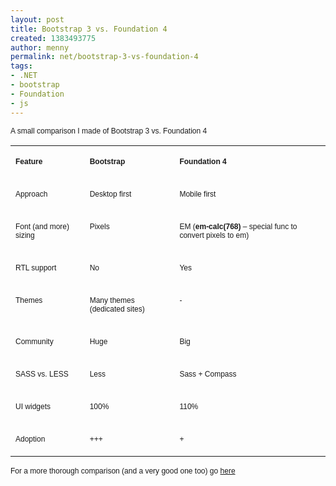 ```yaml
---
layout: post
title: Bootstrap 3 vs. Foundation 4
created: 1383493775
author: menny
permalink: net/bootstrap-3-vs-foundation-4
tags:
- .NET
- bootstrap
- Foundation
- js
---
```

<div class="entry-content">
<p><span style="font-size:12px;"><span style="font-family: arial,helvetica,sans-serif;">A small comparison I made of Bootstrap 3 vs. Foundation 4</span></span></p>

<table border="0" cellpadding="0" cellspacing="0">
	<tbody>
		<tr>
			<td valign="top" width="140">
			<p><span style="font-size:12px;"><span style="font-family: arial,helvetica,sans-serif;"><b>Feature</b></span></span></p>
			</td>
			<td valign="top" width="191">
			<p><span style="font-size:12px;"><span style="font-family: arial,helvetica,sans-serif;"><b>Bootstrap</b></span></span></p>
			</td>
			<td valign="top" width="368">
			<p><span style="font-size:12px;"><span style="font-family: arial,helvetica,sans-serif;"><b>Foundation 4</b></span></span></p>
			</td>
		</tr>
		<tr>
			<td valign="top" width="140">
			<p><span style="font-size:12px;"><span style="font-family: arial,helvetica,sans-serif;">Approach</span></span></p>
			</td>
			<td valign="top" width="191">
			<p><span style="font-size:12px;"><span style="font-family: arial,helvetica,sans-serif;">Desktop first</span></span></p>
			</td>
			<td valign="top" width="368">
			<p><span style="font-size:12px;"><span style="font-family: arial,helvetica,sans-serif;">Mobile first</span></span></p>
			</td>
		</tr>
		<tr>
			<td valign="top" width="140">
			<p><span style="font-size:12px;"><span style="font-family: arial,helvetica,sans-serif;">Font (and more) sizing</span></span></p>
			</td>
			<td valign="top" width="191">
			<p><span style="font-size:12px;"><span style="font-family: arial,helvetica,sans-serif;">Pixels</span></span></p>
			</td>
			<td valign="top" width="368">
			<p><span style="font-size:12px;"><span style="font-family: arial,helvetica,sans-serif;">EM (<b>em-calc(768) </b>&ndash; special func to convert pixels to em)</span></span></p>
			</td>
		</tr>
		<tr>
			<td valign="top" width="140">
			<p><span style="font-size:12px;"><span style="font-family: arial,helvetica,sans-serif;">RTL support</span></span></p>
			</td>
			<td valign="top" width="191">
			<p><span style="font-size:12px;"><span style="font-family: arial,helvetica,sans-serif;">No</span></span></p>
			</td>
			<td valign="top" width="368">
			<p><span style="font-size:12px;"><span style="font-family: arial,helvetica,sans-serif;">Yes</span></span></p>
			</td>
		</tr>
		<tr>
			<td valign="top" width="140">
			<p><span style="font-size:12px;"><span style="font-family: arial,helvetica,sans-serif;">Themes</span></span></p>
			</td>
			<td valign="top" width="191">
			<p><span style="font-size:12px;"><span style="font-family: arial,helvetica,sans-serif;">Many themes (dedicated sites)</span></span></p>
			</td>
			<td valign="top" width="368">
			<p><span style="font-size:12px;"><span style="font-family: arial,helvetica,sans-serif;">-</span></span></p>
			</td>
		</tr>
		<tr>
			<td valign="top" width="140">
			<p><span style="font-size:12px;"><span style="font-family: arial,helvetica,sans-serif;">Community</span></span></p>
			</td>
			<td valign="top" width="191">
			<p><span style="font-size:12px;"><span style="font-family: arial,helvetica,sans-serif;">Huge</span></span></p>
			</td>
			<td valign="top" width="368">
			<p><span style="font-size:12px;"><span style="font-family: arial,helvetica,sans-serif;">Big</span></span></p>
			</td>
		</tr>
		<tr>
			<td valign="top" width="140">
			<p><span style="font-size:12px;"><span style="font-family: arial,helvetica,sans-serif;">SASS vs. LESS</span></span></p>
			</td>
			<td valign="top" width="191">
			<p><span style="font-size:12px;"><span style="font-family: arial,helvetica,sans-serif;">Less</span></span></p>
			</td>
			<td valign="top" width="368">
			<p><span style="font-size:12px;"><span style="font-family: arial,helvetica,sans-serif;">Sass + Compass</span></span></p>
			</td>
		</tr>
		<tr>
			<td valign="top" width="140">
			<p><span style="font-size:12px;"><span style="font-family: arial,helvetica,sans-serif;">UI widgets</span></span></p>
			</td>
			<td valign="top" width="191">
			<p><span style="font-size:12px;"><span style="font-family: arial,helvetica,sans-serif;">100%</span></span></p>
			</td>
			<td valign="top" width="368">
			<p><span style="font-size:12px;"><span style="font-family: arial,helvetica,sans-serif;">110%</span></span></p>
			</td>
		</tr>
		<tr>
			<td valign="top" width="140">
			<p><span style="font-size:12px;"><span style="font-family: arial,helvetica,sans-serif;">Adoption</span></span></p>
			</td>
			<td valign="top" width="191">
			<p><span style="font-size:12px;"><span style="font-family: arial,helvetica,sans-serif;">+++</span></span></p>
			</td>
			<td valign="top" width="368">
			<p><span style="font-size:12px;"><span style="font-family: arial,helvetica,sans-serif;">+</span></span></p>
			</td>
		</tr>
	</tbody>
</table>

<p><span style="font-size:12px;"><span style="font-family: arial,helvetica,sans-serif;">For a more thorough comparison (and a very good one too) go <a href="https://localhost:44307/Users?SPHostUrl=https%3A%2F%2Fharmonie.sharepoint.com%2Fsites%2Fdev&amp;SPLanguage=en-US&amp;SPClientTag=0&amp;SPProductNumber=16.0.2218.1206&amp;SPAppWebUrl=https%3A%2F%2Fharmonie-61981dc44eb699.sharepoint.com%2Fsites%2Fdev%2FHarmonieLicenseApp365AutoHosted">here</a></span></span></p>
</div>
